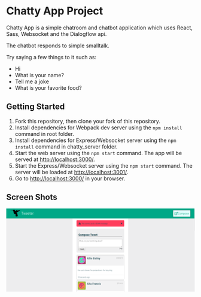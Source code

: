 Chatty App Project
=====================

Chatty App is a simple chatroom and chatbot application which uses React, Sass, Websocket and the Dialogflow api.

The chatbot responds to simple smalltalk.

Try saying a few things to it such as:
- Hi
- What is your name?
- Tell me a joke
- What is your favorite food?


## Getting Started

1. Fork this repository, then clone your fork of this repository.
2. Install dependencies for Webpack dev server using the `npm install` command in root folder.
3. Install dependencies for Express/Websocket server using the `npm install` command in chatty_server folder.
3. Start the web server using the `npm start` command. The app will be served at <http://localhost:3000/>.
4. Start the Express/Websocket server using the `npm start` command. The server will be loaded at <http://localhost:3001/>.
5. Go to <http://localhost:3000/> in your browser.

## Screen Shots
!["Screenshot of chat"](https://github.com/jlum07/tweeter/blob/master/docs/tweet-box.png)